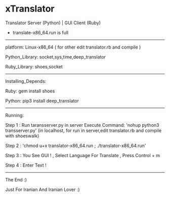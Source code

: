 # xTranslator
Translator Server (Python) | GUI Client (Ruby)

* translate-x86_64.run is full

________________________________________________________

platform: Linux-x86_64 ( for other edit translator.rb and compile )

Python_Library: socket,sys,time,deep_translator

Ruby_Library: shoes,socket

________________________________________________________

Installing_Depends: 

Ruby: gem install shoes

Python: pip3 install deep_translator

________________________________________________________

Running:

Step 1 : Run taransserver.py in server Execute Command: 'nohup python3 transserver.py' (in localhost, for run in server,edit translator.rb and compile with shoeswalk)

Step 2 : 'chmod u+x translator-x86_64.run ; ./translator-x86_64.run'

Step 3 : You See GUI ! , Select Language For Translate
, Press Control + m

Step 4 : Enter Text !
________________________________________________________

The End :)

Just For Iranian And Iranian Lover :)
